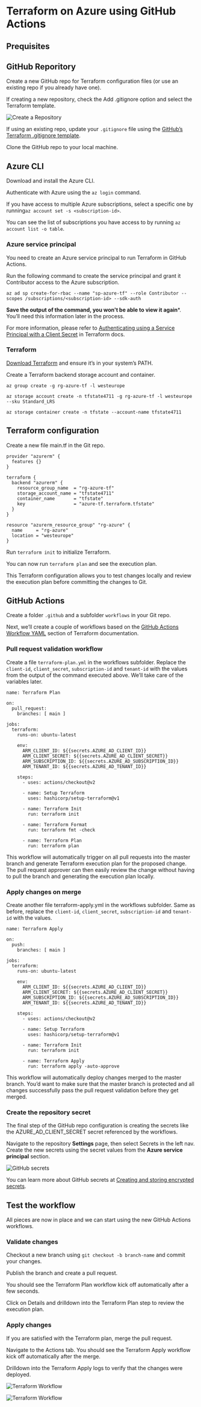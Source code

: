 # Terraform on Azure using GitHub Actions

## Prequisites

## GitHub Reporitory

Create a new GitHub repo for Terraform configuration files (or use an existing repo if you already have one).

If creating a new repository, check the Add .gitignore option and select the Terraform template.

![Create a Repository](images/GitHubActions_001.png)

If using an existing repo, update your `.gitignore` file using the [GitHub’s Terraform .gitignore template][1].

Clone the GitHub repo to your local machine.

## Azure CLI

Download and install the Azure CLI.

Authenticate with Azure using the `az login` command.

If you have access to multiple Azure subscriptions, select a specific one by running`az account set -s <subscription-id>`.

You can see the list of subscriptions you have access to by running `az account list -o table`.

### Azure service principal

You need to create an Azure service principal to run Terraform in GitHub Actions.

Run the following command to create the service principal and grant it Contributor access to the Azure subscription.

```language-hcl
az ad sp create-for-rbac --name "sp-azure-tf" --role Contributor --scopes /subscriptions/<subscription-id> --sdk-auth
```

**Save the output of the command, you won't be able to view it again***. You’ll need this information later in the process.

For more information, please refer to [Authenticating using a Service Principal with a Client Secret][2] in Terraform docs.

### Terraform

[Download Terraform][3] and ensure it’s in your system’s PATH.

Create a Terraform backend storage account and container.

```language-hcl
az group create -g rg-azure-tf -l westeurope

az storage account create -n tfstate4711 -g rg-azure-tf -l westeurope --sku Standard_LRS

az storage container create -n tfstate --account-name tfstate4711
```

## Terraform configuration

Create a new file main.tf in the Git repo.

```language-hcl
provider "azurerm" {
  features {}
}

terraform {
  backend "azurerm" {
    resource_group_name  = "rg-azure-tf"
    storage_account_name = "tfstate4711"
    container_name       = "tfstate"
    key                  = "azure-tf.terraform.tfstate"
  }
}

resource "azurerm_resource_group" "rg-azure" {
  name     = "rg-azure"
  location = "westeurope"
}
```

Run `terraform init` to initialize Terraform.

You can now run `terraform plan` and see the execution plan.

This Terraform configuration allows you to test changes locally and review the execution plan before committing the changes to Git.

## GitHub Actions

Create a folder `.github` and a subfolder `workflows` in your Git repo.

Next, we’ll create a couple of workflows based on the [GitHub Actions Workflow YAML][4] section of Terraform documentation.

### Pull request validation workflow

Create a file `terraform-plan.yml` in the workflows subfolder. Replace the `client-id`, `client_secret`, `subscription-id` and `tenant-id` with the values from the output of the command executed above. We’ll take care of the variables  later.

```language-yaml
name: Terraform Plan

on:
  pull_request:
    branches: [ main ]

jobs:
  terraform:
    runs-on: ubuntu-latest

    env:
      ARM_CLIENT_ID: ${{secrets.AZURE_AD_CLIENT_ID}}
      ARM_CLIENT_SECRET: ${{secrets.AZURE_AD_CLIENT_SECRET}}
      ARM_SUBSCRIPTION_ID: ${{secrets.AZURE_AD_SUBSCRIPTION_ID}}
      ARM_TENANT_ID: ${{secrets.AZURE_AD_TENANT_ID}}

    steps:
      - uses: actions/checkout@v2

      - name: Setup Terraform
        uses: hashicorp/setup-terraform@v1

      - name: Terraform Init
        run: terraform init

      - name: Terraform Format
        run: terraform fmt -check

      - name: Terraform Plan
        run: terraform plan
```

This workflow will automatically trigger on all pull requests into the master branch and generate Terraform execution plan for the proposed change. The pull request approver can then easily review the change without having to pull the branch and generating the execution plan locally.

### Apply changes on merge

Create another file terraform-apply.yml in the workflows subfolder. Same as before, replace the `client-id`, `client_secret`, `subscription-id` and `tenant-id` with the values.

```language-yaml
name: Terraform Apply

on:
  push:
    branches: [ main ]

jobs:
  terraform:
    runs-on: ubuntu-latest

    env:
      ARM_CLIENT_ID: ${{secrets.AZURE_AD_CLIENT_ID}}
      ARM_CLIENT_SECRET: ${{secrets.AZURE_AD_CLIENT_SECRET}}
      ARM_SUBSCRIPTION_ID: ${{secrets.AZURE_AD_SUBSCRIPTION_ID}}
      ARM_TENANT_ID: ${{secrets.AZURE_AD_TENANT_ID}}

    steps:
      - uses: actions/checkout@v2

      - name: Setup Terraform
        uses: hashicorp/setup-terraform@v1

      - name: Terraform Init
        run: terraform init

      - name: Terraform Apply
        run: terraform apply -auto-approve
```

This workflow will automatically deploy changes merged to the master branch. You’d want to make sure that the master branch is protected and all changes successfully pass the pull request validation before they get merged.

### Create the repository secret

The final step of the GitHub repo configuration is creating the secrets like the AZURE_AD_CLIENT_SECRET secret referenced by the workflows.

Navigate to the repository **Settings** page, then select Secrets in the left nav. Create the new secrets using the secret values from the **Azure service principal** section.

![GitHub secrets](images/GitHubActions_002.png)

You can learn more about GitHub secrets at [Creating and storing encrypted secrets][5].

## Test the workflow

All pieces are now in place and we can start using the new GitHub Actions workflows.

### Validate changes

Checkout a new branch using `git checkout -b branch-name` and commit your changes.

Publish the branch and create a pull request.

You should see the Terraform Plan workflow kick off automatically after a few seconds.

Click on Details and drilldown into the Terraform Plan step to review the execution plan.

### Apply changes

If you are satisfied with the Terraform plan, merge the pull request.

Navigate to the Actions tab. You should see the Terraform Apply workflow kick off automatically after the merge.

Drilldown into the Terraform Apply logs to verify that the changes were deployed.

![Terraform Workflow](images/GitHubActions_003.png)

![Terraform Workflow](images/GitHubActions_004.png)

[1]: https://github.com/github/gitignore/blob/master/Terraform.gitignore
[2]: https://www.terraform.io/docs/providers/azurerm/guides/service_principal_client_secret.html
[3]: https://www.terraform.io/downloads.html
[4]: https://www.terraform.io/docs/github-actions/setup-terraform.html#github-actions-workflow-yaml
[5]: https://docs.github.com/en/actions/configuring-and-managing-workflows/creating-and-storing-encrypted-secrets
